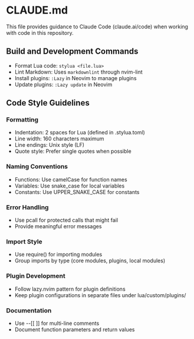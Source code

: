 # CLAUDE.md

This file provides guidance to Claude Code (claude.ai/code) when working with code in this repository.

## Build and Development Commands
- Format Lua code: `stylua <file.lua>`
- Lint Markdown: Uses `markdownlint` through nvim-lint
- Install plugins: `:Lazy` in Neovim to manage plugins
- Update plugins: `:Lazy update` in Neovim

## Code Style Guidelines

### Formatting
- Indentation: 2 spaces for Lua (defined in .stylua.toml)
- Line width: 160 characters maximum
- Line endings: Unix style (LF)
- Quote style: Prefer single quotes when possible

### Naming Conventions
- Functions: Use camelCase for function names
- Variables: Use snake_case for local variables
- Constants: Use UPPER_SNAKE_CASE for constants

### Error Handling
- Use pcall for protected calls that might fail
- Provide meaningful error messages

### Import Style
- Use require() for importing modules
- Group imports by type (core modules, plugins, local modules)

### Plugin Development
- Follow lazy.nvim pattern for plugin definitions
- Keep plugin configurations in separate files under lua/custom/plugins/

### Documentation
- Use --[[ ]] for multi-line comments
- Document function parameters and return values